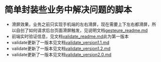 # 简单封装些业务中解决问题的脚本
* 滑屏效果，业务之前只实现手机端的左右滑屏，现在需要上下左右都滑屏，所以自创了如何请求后台页面滑屏触发，见说明文档[gesteure_readme.md](https://github.com/pinglikethinking/jsComponents_works/blob/master/gesture_readme.md)
* 前端实时验证信息，见文档[validate_readme.md](https://github.com/pinglikethinking/jsComponents_works/blob/master/validate_readme.md)此为第一版本
* validate更新了一版本见文档[validate_version1.1.md](https://github.com/pinglikethinking/jsComponents_works/blob/master/validate_version1.1.md)
* validate更新了一版本见文档[validate_version1.2.md](https://github.com/pinglikethinking/jsComponents_works/blob/master/validate_version1.2.md)
* validate更新了一版本见文档[validate_version2.0.md](https://github.com/pinglikethinking/jsComponents_works/blob/master/validate_version2.0.md)
